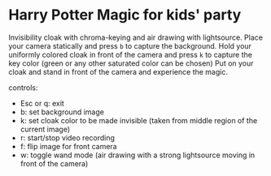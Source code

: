 # Harry Potter Magic for kids' party

Invisibility cloak with chroma-keying and air drawing with lightsource. 
Place your camera statically and press `b` to capture the background. 
Hold your uniformly colored cloak in front of the camera and press `k` to capture the key color (green or any other saturated color can be chosen)
Put on your cloak and stand in front of the camera and experience the magic.

controls:
- Esc or q: exit
- b: set background image
- k: set cloak color to be made invisible (taken from middle region of the current image)
- r: start/stop video recording
- f: flip image for front camera
- w: toggle wand mode (air drawing with a strong lightsource moving in front of the camera)
